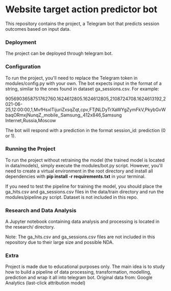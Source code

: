 # Website target action predictor bot
This repository contains the project, a Telegram bot that predicts session outcomes based on input data.

### Deployment
The project can be deployed through telegram bot.

### Configuration
To run the project, you'll need to replace the Telegram token in modules/config.py with your own. The bot expects input in the format of a string, similar to the ones found in dataset ga_sessions.csv. For example:

9056903658751762760.1624612805.1624612805,2108724708.1624613192,2021-06-25,12:00:00,1,MvfHsxITijuriZxsqZqt,cpv,FTjNLDyTrXaWYgZymFkV,PkybGvWbaqORmxjNunqZ,,mobile,,Samsung,,412x846,Samsung Internet,Russia,Moscow

The bot will respond with a prediction in the format session_id: prediction (0 or 1).

### Running the Project
To run the project without retraining the model (the trained model is located in data/models), simply execute the modules/bot.py script. However, you'll need to create a virtual environment in the root directory and install all dependencies with <b>pip install -r requirements.txt</b> in your terminal.

If you need to test the pipeline for training the model, you should place the ga_hits.csv and ga_sessions.csv files in the data/train directory and run the modules/pipeline.py script. Dataset is not included in this repo.

### Research and Data Analysis
A Jupyter notebook containing data analysis and processing is located in the research/ directory.

Note: The ga_hits.csv and ga_sessions.csv files are not included in this repository due to their large size and possible NDA.

### Extra
Project is made due to educational purposes only. The main idea is to study how to build a pipeline of data processing, transformation, modelling, prediction and wrap it all into telegram bot.
Original data from: Google Analytics (last-click attribution model)
